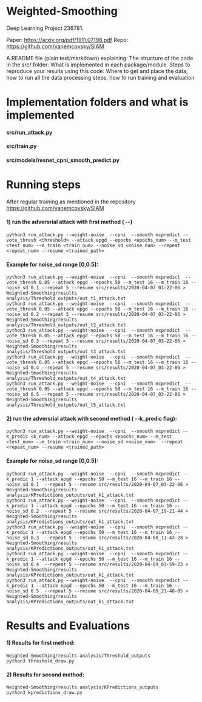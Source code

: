 # Weighted-Smoothing
Deep Learning Project 236781.

Paper: https://arxiv.org/pdf/1911.07198.pdf
Repo: https://github.com/yanemcovsky/SIAM


A README file (plain text/markdown) explaining:
The structure of the code in the src/ folder: What is implemented in each package/module.
Steps to reproduce your results using this code: Where to get and place the data, how to run all the data processing steps, how to run training and evaluation

# Implementation folders and what is implemented
####  src/run_attack.py 

####  src/train.py

####  src/models/resnet_cpni_smooth_predict.py

# Running steps
After regular training as mentioned in the repository https://github.com/yanemcovsky/SIAM

#### 1) run the adversrial attack with first method ( --)
    python3 run_attack.py --weight-noise  --cpni  --smooth mcpredict --vote_thresh <threshold> --attack epgd --epochs <epochs_num> --m_test  <test_num> --m_train <train_num> --noise_sd <noise_num> --repeat  <repeat_num> --resume <trained_path> 

#### Example for noise_sd range [0,0.5]:
    python3 run_attack.py --weight-noise  --cpni  --smooth mcpredict  --vote_thresh 0.05 --attack epgd --epochs 50 --m_test 16 --m_train 16 --noise_sd 0.1 --repeat 5 --resume src/results/2020-04-07_03-22-06 > Weighted-Smoothing/results analysis/Threshold_outputs/out_t1_attack.txt  
    python3 run_attack.py --weight-noise  --cpni  --smooth mcpredict  --vote_thresh 0.05 --attack epgd --epochs 50 --m_test 16 --m_train 16 --noise_sd 0.2 --repeat 5 --resume src/results/2020-04-07_03-22-06 > Weighted-Smoothing/results analysis/Threshold_outputs/out_t2_attack.txt  
    python3 run_attack.py --weight-noise  --cpni  --smooth mcpredict  --vote_thresh 0.05 --attack epgd --epochs 50 --m_test 16 --m_train 16 --noise_sd 0.3 --repeat 5 --resume src/results/2020-04-07_03-22-06 > Weighted-Smoothing/results analysis/Threshold_outputs/out_t3_attack.txt  
    python3 run_attack.py --weight-noise  --cpni  --smooth mcpredict  --vote_thresh 0.05 --attack epgd --epochs 50 --m_test 16 --m_train 16 --noise_sd 0.4 --repeat 5 --resume src/results/2020-04-07_03-22-06 > Weighted-Smoothing/results analysis/Threshold_outputs/out_t4_attack.txt  
    python3 run_attack.py --weight-noise  --cpni  --smooth mcpredict  --vote_thresh 0.05 --attack epgd --epochs 50 --m_test 16 --m_train 16 --noise_sd 0.5 --repeat 5 --resume src/results/2020-04-07_03-22-06 > Weighted-Smoothing/results analysis/Threshold_outputs/out_t5_attack.txt 

#### 2) run the adversrial attack with second method ( --k_predic flag):
    python3 run_attack.py --weight-noise  --cpni  --smooth mcpredict --k_predic <k_num> --attack epgd --epochs <epochs_num> --m_test <test_num> --m_train <train_num> --noise_sd <noise_num>  --repeat <repeat_num> --resume <trained_path> 
#### Example for noise_sd range [0,0.5]:
    python3 run_attack.py --weight-noise  --cpni  --smooth mcpredict --k_predic 1 --attack epgd --epochs 50 --m_test 16 --m_train 16 --noise_sd 0.1  --repeat 5 --resume src/results/2020-04-07_03-22-06 > Weighted-Smoothing/results analysis/KPredictions_outputs/out_k1_attack.txt
    python3 run_attack.py --weight-noise  --cpni  --smooth mcpredict --k_predic 1 --attack epgd --epochs 50 --m_test 16 --m_train 16 --noise_sd 0.2  --repeat 5 --resume src/results/2020-04-07_19-21-44 > Weighted-Smoothing/results analysis/KPredictions_outputs/out_k1_attack.txt
    python3 run_attack.py --weight-noise  --cpni  --smooth mcpredict --k_predic 1 --attack epgd --epochs 50 --m_test 16 --m_train 16 --noise_sd 0.3  --repeat 5 --resume src/results/2020-04-08_11-43-28 > Weighted-Smoothing/results analysis/KPredictions_outputs/out_k1_attack.txt
    python3 run_attack.py --weight-noise  --cpni  --smooth mcpredict --k_predic 1 --attack epgd --epochs 50 --m_test 16 --m_train 16 --noise_sd 0.4  --repeat 5 --resume src/results/2020-04-09_03-59-23 > Weighted-Smoothing/results analysis/KPredictions_outputs/out_k1_attack.txt
    python3 run_attack.py --weight-noise  --cpni  --smooth mcpredict --k_predic 1 --attack epgd --epochs 50 --m_test 16 --m_train 16 --noise_sd 0.5  --repeat 5 --resume src/results/2020-04-09_21-48-05 > Weighted-Smoothing/results analysis/KPredictions_outputs/out_k1_attack.txt

# Results and Evaluations 
#### 1) Results for first method: 
    Weighted-Smoothing/results analysis/Threshold_outputs 
    python3 threshold_draw.py
#### 2) Results for second method: 
    Weighted-Smoothing/results analysis/KPredictions_outputs 
    python3 kpredictions_draw.py



